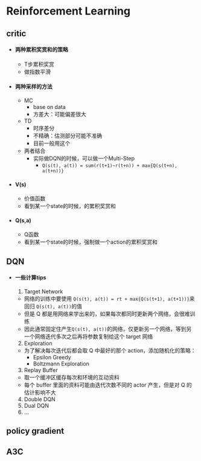 # Reinforcement Learning

## critic
* #### 两种累积奖赏和的策略
  * T步累积奖赏
  * 做指数平滑
* #### 两种采样的方法
  * MC
    * base on data
    * 方差大：可能偏差很大
  * TD
    * 时序差分
    * 不精确：估测部分可能不准确
    * 目前一般用这个
  * 两者结合
    * 实际做DQN的时候，可以做一个Multi-Step
      * `Q(s(t), a(t)) = sum(r(t+1)~r(t+n)) + max{Q(s(t+n), a(t+n))}`
* #### V(s)
  * 价值函数
  * 看到某一个state的时候，的累积奖赏和
* #### Q(s,a)
  * Q函数
  * 看到某一个state的时候，强制做一个action的累积奖赏和

## DQN
* #### 一些计算tips
  1. Target Network
    * 网络的训练中要使用 `Q(s(t), a(t)) = rt + max{Q(s(t+1), a(t+1))}`来回归 `Q(s(t), a(t))`的值
    * 但是 Q 都是用网络来学出来的，如果每次都同时更新两个网络，会很难训练
    * 因此通常固定住产生`Q(s(t), a(t))`的网络，仅更新另一个网络，等到另一个网络迭代多次之后再将参数复制给这个 target 网络
  2. Exploration
    * 为了解决每次迭代后都会取 Q 中最好的那个 action，添加随机化的策略：
      * Epsilon Greedy
      * Boltzmann Exploration
  3. Replay Buffer
    * 取一个缓冲区缓存每次和环境的互动资料
    * 每个 buffer 里面的资料可能由迭代次数不同的 actor 产生，但是对 Q 的估计影响不大
  4. Double DQN
  5. Dual DQN
  6. ...

## policy gradient


## A3C
